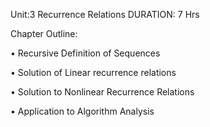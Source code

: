 
Unit:3 Recurrence Relations
DURATION: 7 Hrs

Chapter Outline:

• Recursive Definition of Sequences 

• Solution of Linear recurrence relations

 • Solution to Nonlinear Recurrence Relations

 • Application to Algorithm Analysis